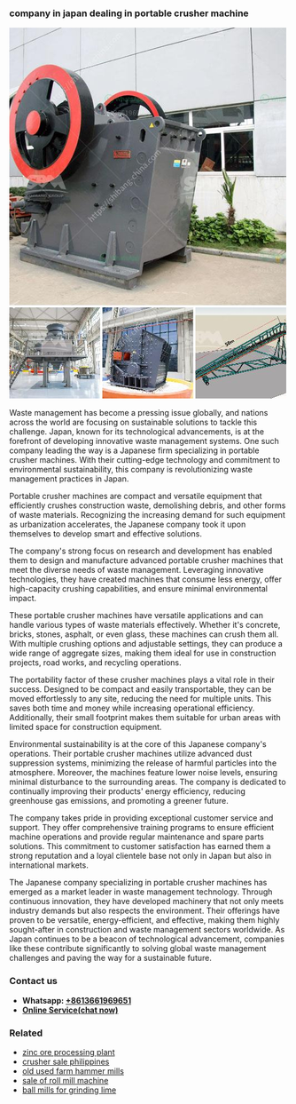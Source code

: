 <h3>company in japan dealing in portable crusher machine</h3><img src='1706767983.jpg' alt=''><p>Waste management has become a pressing issue globally, and nations across the world are focusing on sustainable solutions to tackle this challenge. Japan, known for its technological advancements, is at the forefront of developing innovative waste management systems. One such company leading the way is a Japanese firm specializing in portable crusher machines. With their cutting-edge technology and commitment to environmental sustainability, this company is revolutionizing waste management practices in Japan.</p><p>Portable crusher machines are compact and versatile equipment that efficiently crushes construction waste, demolishing debris, and other forms of waste materials. Recognizing the increasing demand for such equipment as urbanization accelerates, the Japanese company took it upon themselves to develop smart and effective solutions.</p><p>The company's strong focus on research and development has enabled them to design and manufacture advanced portable crusher machines that meet the diverse needs of waste management. Leveraging innovative technologies, they have created machines that consume less energy, offer high-capacity crushing capabilities, and ensure minimal environmental impact.</p><p>These portable crusher machines have versatile applications and can handle various types of waste materials effectively. Whether it's concrete, bricks, stones, asphalt, or even glass, these machines can crush them all. With multiple crushing options and adjustable settings, they can produce a wide range of aggregate sizes, making them ideal for use in construction projects, road works, and recycling operations.</p><p>The portability factor of these crusher machines plays a vital role in their success. Designed to be compact and easily transportable, they can be moved effortlessly to any site, reducing the need for multiple units. This saves both time and money while increasing operational efficiency. Additionally, their small footprint makes them suitable for urban areas with limited space for construction equipment.</p><p>Environmental sustainability is at the core of this Japanese company's operations. Their portable crusher machines utilize advanced dust suppression systems, minimizing the release of harmful particles into the atmosphere. Moreover, the machines feature lower noise levels, ensuring minimal disturbance to the surrounding areas. The company is dedicated to continually improving their products' energy efficiency, reducing greenhouse gas emissions, and promoting a greener future.</p><p>The company takes pride in providing exceptional customer service and support. They offer comprehensive training programs to ensure efficient machine operations and provide regular maintenance and spare parts solutions. This commitment to customer satisfaction has earned them a strong reputation and a loyal clientele base not only in Japan but also in international markets.</p><p>The Japanese company specializing in portable crusher machines has emerged as a market leader in waste management technology. Through continuous innovation, they have developed machinery that not only meets industry demands but also respects the environment. Their offerings have proven to be versatile, energy-efficient, and effective, making them highly sought-after in construction and waste management sectors worldwide. As Japan continues to be a beacon of technological advancement, companies like these contribute significantly to solving global waste management challenges and paving the way for a sustainable future.</p><h3>Contact us</h3><ul><li><strong>Whatsapp:&nbsp;<a href="https://wa.me/8613661969651">+8613661969651</a></strong></li><li><a href="https://swt.shibang-china.com/?git&amp;zhl&amp;company in japan dealing in portable crusher machine"><strong>Online Service(chat now)</strong></a></li></ul><h3>Related</h3><ul><li><a href='zinc ore processing plant.md'>zinc ore processing plant</a></li><li><a href='crusher sale philippines.md'>crusher sale philippines</a></li><li><a href='old used farm hammer mills.md'>old used farm hammer mills</a></li><li><a href='sale of roll mill machine.md'>sale of roll mill machine</a></li><li><a href='ball mills for grinding lime.md'>ball mills for grinding lime</a></li></ul>